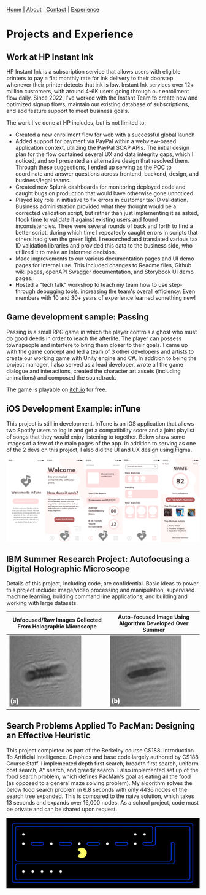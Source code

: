 [Home](index.html) | [About](about.html) | [Contact](contact.html) | [Experience](experience.html)

# Projects and Experience

## Work at HP Instant Ink
HP Instant Ink is a subscription service that allows users with eligible printers to pay a flat monthly rate for ink delivery to their doorstep whenever their printer detects that ink is low. Instant Ink services over 12+ million customers, with around 4-6K users going through our enrollment flow daily. Since 2022, I've worked with the Instant Team to create new and optimized signup flows, maintain our existing database of subscriptions, and add feature support to meet business goals.

The work I've done at HP includes, but is not limited to:
- Created a new enrollment flow for web with a successful global launch
- Added support for payment via PayPal within a webview-based application context, utilizing the PayPal SOAP APIs. The initial design plan for the flow contained several UX and data integrity gaps, which I noticed, and so I presented an alternative design that resolved them. Through these suggestions, I ended up serving as the POC to coordinate and answer questions across frontend, backend, design, and business/legal teams.
- Created new Splunk dashboards for monitoring deployed code and caught bugs on production that would have otherwise gone unnoticed.
- Played key role in initiative to fix errors in customer tax ID validation. Business administration provided what they thought would be a corrected validation script, but rather than just implementing it as asked, I took time to validate it against existing users and found inconsistencies. There were several rounds of back and forth to find a better script, during which time I repeatedly caught errors in scripts that others had given the green light. I researched and translated various tax ID validation libraries and provided this data to the business side, who utilized it to make an informed decision.
- Made improvements to our various documentation pages and UI demo pages for internal use. This included changes to Readme files, Github wiki pages, openAPI Swagger documentation, and Storybook UI demo pages.
- Hosted a "tech talk" workshop to teach my team how to use step-through debugging tools, increasing the team's overall efficiency. Even members with 10 and 30+ years of experience learned something new!

## Game development sample: Passing
Passing is a small RPG game in which the player controls a ghost who must do good deeds in order to reach the afterlife. The player can possess townspeople and interfere to bring them closer to their goals. I came up with the game concept and led a team of 3 other developers and artists to create our working game with Unity engine and C#. In addition to being the project manager, I also served as a lead developer, wrote all the game dialogue and interactions, created the character art assets (including animations) and composed the soundtrack.

The game is playable on [itch.io](https://glumfrog.itch.io/passing) for free.


## iOS Development Example: inTune
This project is still in development. InTune is an iOS application that allows two Spotify users to log in and get a compatibility score and a joint playlist of songs that they would enjoy listening to together. Below show some images of a few of the main pages of the app. In addition to serving as one of the 2 devs on this project, I also did the UI and UX design using Figma.

![inTune Preview](images/inTuneOverview.png)

## IBM Summer Research Project: Autofocusing a Digital Holographic Microscope
Details of this project, including code, are confidential. Basic ideas to power this project include: image/video processing and manipulation, supervised machine learning, building command line applications, and building and working with large datasets.

Unfocused/Raw Images Collected From Holographic Microscope | Auto-focused Image Using Algorithm Developed Over Summer
-------| -----------
![unfocused](images/IBM_unfocused.png)|![focused](images/IBM_focused.png)

## Search Problems Applied To PacMan: Designing an Effective Heuristic
This project completed as part of the Berkeley course CS188: Introduction To Artificial Intelligence. Graphics and base code largely authored by CS188 Course Staff. I implemented depth first search, breadth first search, uniform cost search, A* search, and greedy search. I also implemented set up of the food search problem, which defines PacMan's goal as eating all the food (as opposed to a general maze solving problem). My algorithm solves the below food search problem in 6.8 seconds with only 4436 nodes of the search tree expanded. This is compared to the naive solution, which takes 13 seconds and expands over 16,000 nodes. As a school project, code must be private and can be shared upon request.

![pacman](images/pacman.png)
